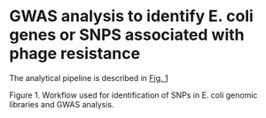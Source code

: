 # 	GWAS analysis to identify E. coli genes or SNPS associated with phage resistance

The analytical pipeline is described in [Fig. 1]("data/Fig.1_workflow.png")

Figure 1. Workflow used for identification of SNPs in E. coli genomic libraries and GWAS analysis.


